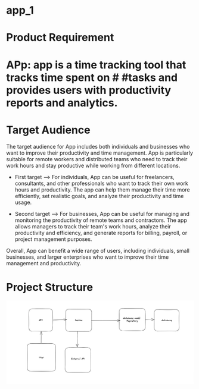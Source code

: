 # app_1


# Product Requirement

 # APp: app is a time tracking tool that tracks time spent on  # #tasks and provides users with productivity reports and analytics.

# Target Audience
  The target audience for App includes both individuals and businesses who want to improve their productivity and time management. App is particularly suitable for remote workers and distributed teams who need to track their work hours and stay productive while working from different locations.

  - First target --> For individuals, App can be useful for freelancers, consultants, and other professionals who want to track their own work hours and productivity. The app can help them manage their time more efficiently, set realistic goals, and analyze their productivity and time usage.

  - Second target --> For businesses, App can be useful for managing and monitoring the productivity of remote teams and contractors. The app allows managers to track their team's work hours, analyze their productivity and efficiency, and generate reports for billing, payroll, or project management purposes.

  Overall, App can benefit a wide range of users, including individuals, small businesses, and larger enterprises who want to improve their time management and productivity.

# Project Structure
<img src="/assets/app_1_project_structure.png" alt="Alt text" title="Optional title">

 
